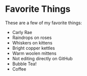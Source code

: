# Favorite Things

These are a few of my favorite things:

- Carly Rae
- Raindrops on roses
- Whiskers on kittens
- Bright copper kettles
- Warm woolen mittens
- Not editing directly on GitHub
- Bubble Tea!
- Coffee
